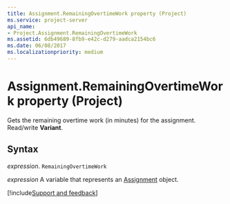 ```yaml
---
title: Assignment.RemainingOvertimeWork property (Project)
ms.service: project-server
api_name:
- Project.Assignment.RemainingOvertimeWork
ms.assetid: 6db49689-8fb9-e42c-d279-aadca2154bc6
ms.date: 06/08/2017
ms.localizationpriority: medium
---
```



# Assignment.RemainingOvertimeWork property (Project)

Gets the remaining overtime work (in minutes) for the assignment. Read/write **Variant**.


## Syntax

_expression_. `RemainingOvertimeWork`

_expression_ A variable that represents an [Assignment](./Project.Assignment.md) object.

[!include[Support and feedback](~/includes/feedback-boilerplate.md)]